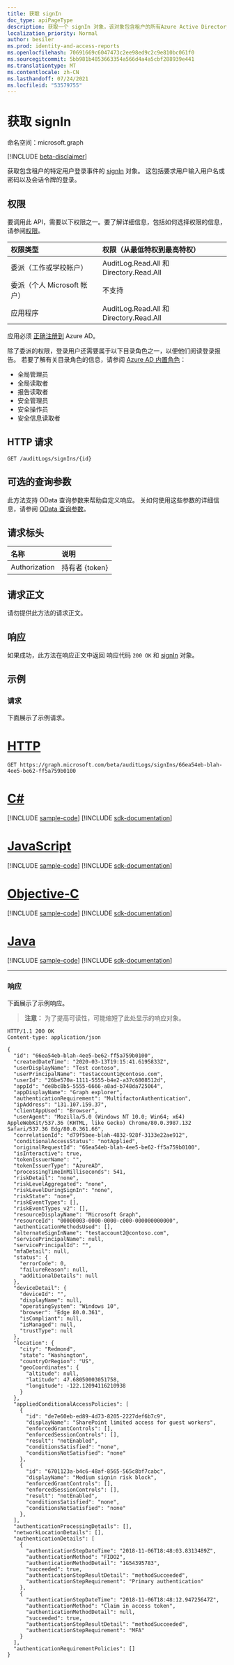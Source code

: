 ```yaml
---
title: 获取 signIn
doc_type: apiPageType
description: 获取一个 signIn 对象，该对象包含租户的所有Azure Active Directory登录。
localization_priority: Normal
author: besiler
ms.prod: identity-and-access-reports
ms.openlocfilehash: 70691669c6047473c2ee98ed9c2c9e810bc061f0
ms.sourcegitcommit: 5bb981b4853663354a566d4a4a5cbf288939e441
ms.translationtype: MT
ms.contentlocale: zh-CN
ms.lasthandoff: 07/24/2021
ms.locfileid: "53579755"
---
```

# <a name="get-signin"></a>获取 signIn

命名空间：microsoft.graph

[!INCLUDE [beta-disclaimer](../../includes/beta-disclaimer.md)]

获取包含租户的特定用户登录事件的 [signIn](../resources/signin.md) 对象。 这包括要求用户输入用户名或密码以及会话令牌的登录。

## <a name="permissions"></a>权限

要调用此 API，需要以下权限之一。要了解详细信息，包括如何选择权限的信息，请参阅[权限](/graph/permissions-reference)。

|权限类型      | 权限（从最低特权到最高特权）              |
|:--------------------|:---------------------------------------------------------|
| 委派（工作或学校帐户） | AuditLog.Read.All 和 Directory.Read.All |
| 委派（个人 Microsoft 帐户） | 不支持 |
| 应用程序 | AuditLog.Read.All 和 Directory.Read.All | 

应用必须 [正确注册到](/azure/active-directory/active-directory-reporting-api-prerequisites-azure-portal) Azure AD。

除了委派的权限，登录用户还需要属于以下目录角色之一，以便他们阅读登录报告。 若要了解有关目录角色的信息，请参阅 [Azure AD 内置角色](/azure/active-directory/roles/permissions-reference)：
+ 全局管理员
+ 全局读取者
+ 报告读取者
+ 安全管理员
+ 安全操作员
+ 安全信息读取者

## <a name="http-request"></a>HTTP 请求

<!-- { "blockType": "ignored" } -->
```http
GET /auditLogs/signIns/{id}
```

## <a name="optional-query-parameters"></a>可选的查询参数

此方法支持 OData 查询参数来帮助自定义响应。 关如何使用这些参数的详细信息，请参阅 [OData 查询参数](/graph/query_parameters)。

## <a name="request-headers"></a>请求标头

| 名称      |说明|
|:----------|:----------|
| Authorization | 持有者 {token} |

## <a name="request-body"></a>请求正文

请勿提供此方法的请求正文。

## <a name="response"></a>响应

如果成功，此方法在响应正文中返回 响应代码 `200 OK` 和 [signIn](../resources/signin.md) 对象。

## <a name="example"></a>示例

### <a name="request"></a>请求

下面展示了示例请求。

# <a name="http"></a>[HTTP](#tab/http)
<!-- {
  "blockType": "request",
  "name": "get_signin_1"
}-->
```msgraph-interactive
GET https://graph.microsoft.com/beta/auditLogs/signIns/66ea54eb-blah-4ee5-be62-ff5a759b0100
```
# <a name="c"></a>[C#](#tab/csharp)
[!INCLUDE [sample-code](../includes/snippets/csharp/get-signin-1-csharp-snippets.md)]
[!INCLUDE [sdk-documentation](../includes/snippets/snippets-sdk-documentation-link.md)]

# <a name="javascript"></a>[JavaScript](#tab/javascript)
[!INCLUDE [sample-code](../includes/snippets/javascript/get-signin-1-javascript-snippets.md)]
[!INCLUDE [sdk-documentation](../includes/snippets/snippets-sdk-documentation-link.md)]

# <a name="objective-c"></a>[Objective-C](#tab/objc)
[!INCLUDE [sample-code](../includes/snippets/objc/get-signin-1-objc-snippets.md)]
[!INCLUDE [sdk-documentation](../includes/snippets/snippets-sdk-documentation-link.md)]

# <a name="java"></a>[Java](#tab/java)
[!INCLUDE [sample-code](../includes/snippets/java/get-signin-1-java-snippets.md)]
[!INCLUDE [sdk-documentation](../includes/snippets/snippets-sdk-documentation-link.md)]

---


### <a name="response"></a>响应

下面展示了示例响应。
>**注意：** 为了提高可读性，可能缩短了此处显示的响应对象。

<!-- {
  "blockType": "response",
  "truncated": true,
  "@odata.type": "microsoft.graph.signIn"
} -->


```http
HTTP/1.1 200 OK
Content-type: application/json

{
  "id": "66ea54eb-blah-4ee5-be62-ff5a759b0100",
  "createdDateTime": "2020-03-13T19:15:41.6195833Z",
  "userDisplayName": "Test contoso",
  "userPrincipalName": "testaccount1@contoso.com",
  "userId": "26be570a-1111-5555-b4e2-a37c6808512d",
  "appId": "de8bc8b5-5555-6666-a8ad-b748da725064",
  "appDisplayName": "Graph explorer",
  "authenticationRequirement": "MultifactorAuthentication",
  "ipAddress": "131.107.159.37",
  "clientAppUsed": "Browser",
  "userAgent": "Mozilla/5.0 (Windows NT 10.0; Win64; x64) AppleWebKit/537.36 (KHTML, like Gecko) Chrome/80.0.3987.132 Safari/537.36 Edg/80.0.361.66",
  "correlationId": "d79f5bee-blah-4832-928f-3133e22ae912",
  "conditionalAccessStatus": "notApplied",
  "originalRequestId": "66ea54eb-blah-4ee5-be62-ff5a759b0100",
  "isInteractive": true,
  "tokenIssuerName": "",
  "tokenIssuerType": "AzureAD",
  "processingTimeInMilliseconds": 541,
  "riskDetail": "none",
  "riskLevelAggregated": "none",
  "riskLevelDuringSignIn": "none",
  "riskState": "none",
  "riskEventTypes": [],
  "riskEventTypes_v2": [],
  "resourceDisplayName": "Microsoft Graph",
  "resourceId": "00000003-0000-0000-c000-000000000000",
  "authenticationMethodsUsed": [],
  "alternateSignInName": "testaccount2@contoso.com",
  "servicePrincipalName": null,
  "servicePrincipalId": "",
  "mfaDetail": null,
  "status": {
    "errorCode": 0,
    "failureReason": null,
    "additionalDetails": null
  },
  "deviceDetail": {
    "deviceId": "",
    "displayName": null,
    "operatingSystem": "Windows 10",
    "browser": "Edge 80.0.361",
    "isCompliant": null,
    "isManaged": null,
    "trustType": null
  },
  "location": {
    "city": "Redmond",
    "state": "Washington",
    "countryOrRegion": "US",
    "geoCoordinates": {
      "altitude": null,
      "latitude": 47.68050003051758,
      "longitude": -122.12094116210938
    }
  },
  "appliedConditionalAccessPolicies": [
    {
      "id": "de7e60eb-ed89-4d73-8205-2227def6b7c9",
      "displayName": "SharePoint limited access for guest workers",
      "enforcedGrantControls": [],
      "enforcedSessionControls": [],
      "result": "notEnabled",
      "conditionsSatisfied": "none",
      "conditionsNotSatisfied": "none"
    },
    {
      "id": "6701123a-b4c6-48af-8565-565c8bf7cabc",
      "displayName": "Medium signin risk block",
      "enforcedGrantControls": [],
      "enforcedSessionControls": [],
      "result": "notEnabled",
      "conditionsSatisfied": "none",
      "conditionsNotSatisfied": "none"
    },
  ],
  "authenticationProcessingDetails": [],
  "networkLocationDetails": [],
  "authenticationDetails": [
    {
      "authenticationStepDateTime": "2018-11-06T18:48:03.8313489Z",
      "authenticationMethod": "FIDO2",
      "authenticationMethodDetail": "1G54395783",
      "succeeded": true,
      "authenticationStepResultDetail": "methodSucceeded",
      "authenticationStepRequirement": "Primary authentication"
    },
    {
      "authenticationStepDateTime": "2018-11-06T18:48:12.94725647Z",
      "authenticationMethod": "Claim in access token",
      "authenticationMethodDetail": null,
      "succeeded": true,
      "authenticationStepResultDetail": "methodSucceeded",
      "authenticationStepRequirement": "MFA"
    }
  ],
  "authenticationRequirementPolicies": []
}
```
